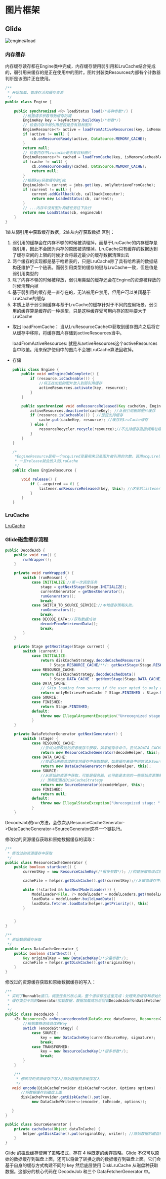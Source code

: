 # 图片框架

## Glide

![engine#load](/img/engine_load.jpg)

### 内存缓存

内存缓存读存都在Engine类中完成，内存缓存使用弱引用和LruCache结合完成的，弱引用来缓存的是正在使用中的图片。图片封装类Resources内部有个计数器判断是该图片正在使用。

```java
/**
 * 开始加载、管理存活和缓存资源
 */
public class Engine {
  
    public synchronized <R> loadStatus load(/*各种参数*/) {
        //根据请求参数得到缓存的键
        EngineKey key = keyFactory.buildKey(/*参数*/)
        // 检查内存中弱引用是否是否有目标图片
        EngineResource<?> active = loadFromActiveResources(key, isMemoryCacheable);//1
        if (active != null) {
            cb.onResourceReady(active, DataSource.MEMORY_CACHE);
        }
        return null;
        // 检查内存中Lrucache是否有目标图片
        EngineResource<?> cached = loadFromCache(key, isMemoryCacheable);//2
        if (cache != null) {
            cb.onResourceReday(cached, DataSource.MEMORY_CACHE);
            return null;
        }
        //根据key获取缓存的job
        EngineJob<?> current = jobs.get(key, onlyRetrieveFromCache);
        if (current != null) {
            current.addCallback(cb, callbackExecutor);
            return new LoadedStatus(cb, current);
        }
        // ...内存中没有图片构建任务往下执行
        return new LoadStatus(cb, engineJob)
    }
}
```

1处从弱引用中获取缓存数据，2处从内存获取数据
区别：

1. 弱引用的缓存会在内存不够的时候被清理掉，而基于LruCache的内存缓存是强引用，因此不会因为内存的原因被清理掉。LruCache只有缓存的数据达到了缓存空间的上限的时候才会将最近最少的缓存数据清理出去
2. 两个缓存的实现都是基于哈希表的，只是LruCache除了具有哈希表的数据结构还维护了一个链表。而弱引用类型的缓存的键与LruCache一致，但是值是弱引用类型的
3. 除了内存不够的时候被释放，弱引用类型的缓存还会在Engine的资源被释放的时候清理内掉
4. 基于弱引用的缓存是一直存在的，无法被用户禁用，但用户可以关闭基于LruCache的缓存
5. 本质上基于弱引用缓存与基于LruCache的缓存针对于不同的应用场景，弱引用的缓存算是缓存的一种类型，只是这种缓存受可用内存的影响要大于LruCache

- 取出
    loadFromCache：
    当从LruResourceCache中获取到缓存图片之后将它从缓存中移除，将缓存图片存储到activeResources当中。

    loadFromActiveResources:
    就是从avtiveResources这个activeResources当中取值。用来保护使用中的图片不会被LruCache算法回收掉。

- 存储

    ```java
    public class Engine {
        public void onEngineJobComplete() {
            if (resource.isCacheable()) {
                //将正在加载的图片放入到弱引用缓存
                activeResources.activate(key, resource);
            }
        }

        public synchronized void onResourceReleased(Key cacheKey, EngineResource<?> resource) {
            activeResources.deactivete(cacheKey); //从弱引用删除图片缓存
            if (resource.isCacheable()) { //是否支持缓存
                cache.put(cacheKey, resource); //缓存到LruCache缓存
            } else {
                resourceRecycler.recycle(resource);//不支持缓存直接调用垃圾回收，回收图片
            }
        }
    }
    ```

    ```java
    /*
     *EngineResource是用一个acquired变量用来记录图片被引用的次数，调用acquire()方*法会让变量加1，调用release()方法会让变量减1
     * 一旦release就会放入到LruCache
     */
    public class EngineResource {

        void release() {
            if (--acquired == 0) {
                listener.onResourceReleased(key, this); //这里的listener就是Engine对象
            }
        }
    }
    ```

### LruCache

[LruCache](LruCache.md)

### Glide磁盘缓存流程

```java
public DecodeJob {
    public void run() {
        runWrapper();
    }

    private void runWrapped() {
        switch (runReason) {
            case INITIALIZE://第一次调度任务
                stage = getNextStage(Stage.INITIALIZE);
                currentGenerator = getNextGenerator();
                runGenerators();
                break;
            case SWITCH_TO_SOURCE_SERVICE://本地缓存策略失败，
                runGenerators();
                break;
            case DECODE_DATA://获取数据成功
                decodeFromRetrievedData();
                break;
        }
    }

    private Stage getNextStage(Stage current) {
        switch (current) {
            case INITIALIZE:
                return diskCacheStrategy.decodeCachedResource()
                    ? Stage.RESOURCE_CACHE/**/: getNextStage(Stage.RESOURCE_CACHE);
            case RESOURCE_CACHE:
                return diskCacheStrategy.decodeCachedData()
                    ? Stage.DATA_CACHE : getNextStage(Stage.DATA_CACHE);
            case DATA_CACHE:
                // Skip loading from source if the user opted to only retrieve the resource from cache.
                return onlyRetrieveFromCache ? Stage.FINISHED : Stage.SOURCE;
            case SOURCE:
            case FINISHED:
                return Stage.FINISHED;
            default:
                throw new IllegalArgumentException("Unrecognized stage: " + current);
            }
    }

    private DataFetcherGenerator getNextGenerator() {
        switch (stage) {
            case RESOURCE_CACHE:
                //尝试从修改过的资源缓存中获取，如果缓存未命中，尝试从DATA_CACHE中获取
                return new ResourceCacheGenerator(decodeHelper, this);
            case DATA_CACHE:
                //尝试从未修改过的本地缓存中获取数据，如果缓存未命中则尝试从SourceGenerator
                return new DataCacheGenerator(decodeHelper, this);
            case SOURCE:
                //从原始的资源中获取，可能是服务器，也可能是本地的一些原始资源策略
                // 策略配置在DiskCacheStrategy
                return new SourceGenerator(decodeHelper, this);
            case FINISHED:
                return null;
            default:
                throw new IllegalStateException("Unrecognized stage: " + stage);
            }
    }
```

DecodeJob的run方法，会依次从ResourceCacheGenerator->DataCacheGenerator->SourceGenerator这样一个链执行。

修改过的资源缓存获取和原始数据缓存的读取：

```java
/**
 * 修改过的资源缓存中获取
 */
public class ResourceCacheGenerator {
    public boolean startNext() {
        currentKey = new ResourceCacheKey(/*很多参数*/); //构建获取修改过后的缓存信息的键

        cacheFile = helper.getDiskCache().get(currentKey);//从磁盘缓存中获取缓存信息

        while (!started && hasNextModelLoader()) {
            ModelLoader<File, ?> modelLoader = modelLoaders.get(modelLoaderIndex++);//使用文件方式从缓存中读取缓存数据
            loadData = modelLoader.buildLoadData()
            loadData.fetcher.loadData(helper.getPriority(), this)
        }


    }
}
```

```java
/**
 * 原始数据缓存获取
 */
public class DataCacheGenerator {
    public boolean startNext() {
        Key originalKey = new DataCacheKey(/*少量参数*/);
        cacheFile = helper.getDiskCache().get(originalKey); 
    }
}
```

修改过的资源缓存获取和原始数据缓存的写入：

```java
/**
 * 实现了Runnable接口，调度任务的核心类，整个请求都在这里完成：处理来自缓存和原始的资源，应用转换动画以及transcode。负责根据
 * 缓存类型不同的Generator加载数据，数据加载成功后回调DecodeJob的onDataFetcherReady方法对资源进行处理
 *
 */
public class DecodeJob {
    <Z> Resource<Z> onResourcedecoded(DataSource dataSource, Resource<Z> decoded) {
        //根据策略选择具体的Key
        swtich (encodeStrategy) {
            case SOURCE:
                key = new DataCacheKey(currentSourceKey, signature);
                break;
            case TRANSFORMED:
                key = new ResourceCacheKey(/*很多参数*/);
                break;
        }
    }

    /**
     * 修改过的资源缓存中写入/原始数据资源缓存写入
     */
   void encode(DiskCacheProvider diskCacheProvider, Options options)  {
       //将数据缓存到磁盘上面
       diskCacheProvider.getDiskCache().put(key,
            new DataCacheWriteer<>(encoder, toEncode, options));

   }
}
```

```java
public class SourceGenerator {
    private cacheData(Object dataToCache) {
        helper.getDiskCache().put(originalKey, writer); //原始数据的磁盘存储
    }
}
```

Glide 的磁盘缓存使用了策略模式，存在 4 种既定的缓存策略。Glide 不仅可以原始的数据缓存到磁盘上面，还可以将做了转换之后的数据缓存到磁盘上面。它们会基于自身的缓存方式构建不同的 key 然后底层使用 DiskLruCache 从磁盘种获取数据。这部分的核心代码在 DecodeJob 和三个 DataFetcherGenerator 中。
